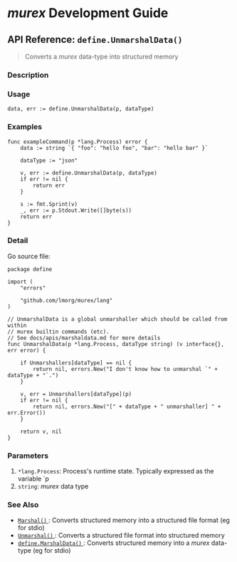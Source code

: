 # _murex_ Development Guide

## API Reference: `define.UnmarshalData()` 

> Converts a _murex_ data-type into structured memory

### Description



### Usage

    data, err := define.UnmarshalData(p, dataType)

### Examples

    func exampleCommand(p *lang.Process) error {
        data := string `{ "foo": "hello foo", "bar": "hello bar" }`
    
        dataType := "json"
    
        v, err := define.UnmarshalData(p, dataType)
        if err != nil {
            return err
        }
    
        s := fmt.Sprint(v)
        _, err := p.Stdout.Write([]byte(s))
        return err
    }

### Detail

Go source file:

    package define
    
    import (
    	"errors"
    
    	"github.com/lmorg/murex/lang"
    )
    
    // UnmarshalData is a global unmarshaller which should be called from within
    // murex builtin commands (etc).
    // See docs/apis/marshaldata.md for more details
    func UnmarshalData(p *lang.Process, dataType string) (v interface{}, err error) {
    
    	if Unmarshallers[dataType] == nil {
    		return nil, errors.New("I don't know how to unmarshal `" + dataType + "`.")
    	}
    
    	v, err = Unmarshallers[dataType](p)
    	if err != nil {
    		return nil, errors.New("[" + dataType + " unmarshaller] " + err.Error())
    	}
    
    	return v, nil
    }

### Parameters

1. `*lang.Process`: Process's runtime state. Typically expressed as the variable `p
2. `string`: _murex_ data type

### See Also

* [`Marshal()` ](../apis/marshal.md):
  Converts structured memory into a structured file format (eg for stdio)
* [`Unmarshal()` ](../apis/unmarshal.md):
  Converts a structured file format into structured memory
* [`define.MarshalData()` ](../apis/marshaldata.md):
  Converts structured memory into a _murex_ data-type (eg for stdio)